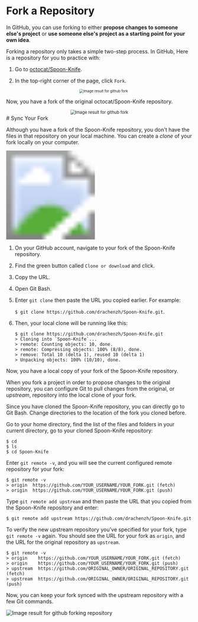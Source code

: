 <!--title={Fork a Repository}-->

<!--badges={Software Engineering:10, Git:15}--> 

<!--concepts={Fork a Repository}--> 

# Fork a Repository

In GitHub, you can use forking to either **propose changes to someone else's project** or **use someone else's project as a starting point for your own idea**.

Forking a repository only takes a simple two-step process. In GitHub, Here is a repository for you to practice with:

1. Go to [octocat/Spoon-Knife](https://github.com/octocat/Spoon-Knife).

2. In the top-right corner of the page, click `Fork`.

    <center><img src="https://github-images.s3.amazonaws.com/help/bootcamp/Bootcamp-Fork.png" alt="Image result for github fork" style="zoom: 67%;" /> </center>

Now, you have a fork of the original octocat/Spoon-Knife repository.

 <center><img src="https://www.techcycle.me/data/images/_/1525962470534a0cc1265.png" alt="Image result for github fork" style="zoom: 80%;" /> </center>
# Sync Your Fork

Although you have a fork of the Spoon-Knife repository, you don't have the files in that repository on your local machine. You can create a *clone* of your fork locally on your computer.

<img src="https://docs.spongepowered.org/stable/nb/_images/repo-fork.svg" style="zoom:1500%;" />



1. On your GitHub account, navigate to your fork of the Spoon-Knife repository.

2. Find the green button called `Clone or download` and click.

3. Copy the URL.

4. Open Git Bash.

5. Enter `git clone` then paste the URL you copied earlier. For example:

   `$ git clone https://github.com/drachenzh/Spoon-Knife.git`.

6. Then, your local clone will be running like this:

   ```
   $ git clone https://github.com/drachenzh/Spoon-Knife.git
   > Cloning into `Spoon-Knife`...
   > remote: Counting objects: 10, done.
   > remote: Compressing objects: 100% (8/8), done.
   > remove: Total 10 (delta 1), reused 10 (delta 1)
   > Unpacking objects: 100% (10/10), done.
   ```

Now, you have a local copy of your fork of the Spoon-Knife repository.

When you fork a project in order to propose changes to the original repository, you can configure Git to pull changes from the original, or *upstream*, repository into the local clone of your fork.

Since you have cloned the Spoon-Knife repository, you can directly go to Git Bash. Change directories to the location of the fork you cloned before. 

Go to your home directory, find the list of the files and folders in your current directory, go to your cloned Spoon-Knife repository:

```
$ cd 
$ ls
$ cd Spoon-Knife
```

Enter `git remote -v`, and you will see the current configured remote repository for your fork:

```
$ git remote -v
> origin  https://github.com/YOUR_USERNAME/YOUR_FORK.git (fetch)
> origin  https://github.com/YOUR_USERNAME/YOUR_FORK.git (push)
```

Type `git remote add upstream` and then paste the URL that you copied from the Spoon-Knife repository and enter:

```
$ git remote add upstream https://github.com/drachenzh/Spoon-Knife.git
```

To verify the new upstream repository you've specified for your fork, type `git remote -v` again. You should see the URL for your fork as `origin`, and the URL for the original repository as `upstream`.

```
$ git remote -v
> origin    https://github.com/YOUR_USERNAME/YOUR_FORK.git (fetch)
> origin    https://github.com/YOUR_USERNAME/YOUR_FORK.git (push)
> upstream  https://github.com/ORIGINAL_OWNER/ORIGINAL_REPOSITORY.git (fetch)
> upstream  https://github.com/ORIGINAL_OWNER/ORIGINAL_REPOSITORY.git (push)
```

Now, you can keep your fork synced with the upstream repository with a few Git commands.



![Image result for github forking repository](http://jlord.us/git-it/assets/imgs/clone.png)



